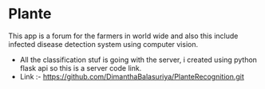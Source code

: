 # Plante
This app is a forum for the farmers in world wide and also this include infected disease detection system using computer vision.
- All the classification stuf is going with the server, i created using python flask api so this is a server code link.
- Link :- https://github.com/DimanthaBalasuriya/PlanteRecognition.git

